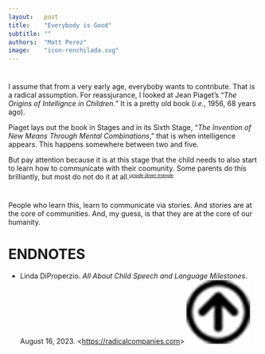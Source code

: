 ```yaml
---
layout:   post
title:    "Everybody is Good"
subtitle: ""
authors:  "Matt Perez"
image:    "icon-renchilada.svg"
---
```


<div style='display:none; '>
 <p>Everybody is trying to contribute (except maybe the mentally sick). For some, the mean is violence, for others, the mean is conversations. We must learn to teach comnversations.</p>
</div>

<h1></h1>
 <p>I assume that from a very early age, everyboby wants to contribute. That is a radical assumption. For reassjurance, I looked at Jean Piaget&rsquo;s &ldquo;<em>The Origins of Intellignce in Children.</em>&rdquo; It is a pretty old book (<em>i.e.</em>, 1956, 68 years ago).</p>
 <p>Piaget lays out the book in Stages and in its Sixth Stage, &ldquo;<em>The Invention of New Means Through Mental Combinations</em>,&rdquo; that is when intelligence appears. This happens somewhere between two and five.</p>
 <p>But pay attention because it is at this stage that the child needs to also start to learn how to communicate with their coomunity. Some parents do this brilliantly, but most do not do it at all.<span id="em01" style="font-size:smaller; text-align: justify; font-family:helvetica, sans-serif; font-style:italic; margin-bottom:3px; "><sup><a href="">upside down triangle</a></sup></span></p>

 <h1></h1>
 <p>People who learn this, learn to communicate via stories. And stories are at the core of communities. And, my guess, is that they are at the core of our humanity.</p>

<h1 class="_section">ENDNOTES</h1>
 <ul>
  <li id="en01">
   <p class="_list-item">
    Linda DiProperzio.
    <em>All About Child Speech and Language Milestones</em>.
    August 16, 2023.
    &lt;<a href="https://radicalcompanies.com" target="_blank">https://radicalcompanies.com</a>&gt;
    <a class="_uparrow" href="#bm01"><img src="/assets/img/arrow-up-icon.png"></a>
   </p>
  </li>
 </ul>
